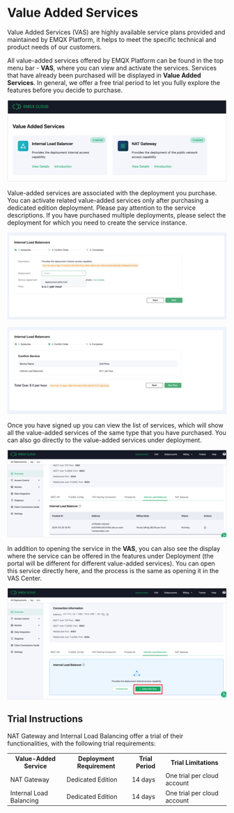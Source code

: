 # Value Added Services

Value Added Services (VAS) are highly available service plans provided and maintained by EMQX Platform, it helps to meet the specific technical and product needs of our customers.

All value-added services offered by EMQX Platform can be found in the top menu bar - **VAS**, where you can view and activate the services. Services that have already been purchased will be displayed in **Value Added Services**. In general, we offer a free trial period to let you fully explore the features before you decide to purchase.

![](./_assets/intro_01.png)

Value-added services are associated with the deployment you purchase. You can activate related value-added services only after purchasing a dedicated edition deployment. Please pay attention to the service descriptions. If you have purchased multiple deployments, please select the deployment for which you need to create the service instance.

![](./_assets/intro_02.png)

![](./_assets/intro_03.png)

Once you have signed up you can view the list of services, which will show all the value-added services of the same type that you have purchased. You can also go directly to the value-added services under deployment.

![](./_assets/intro_05.png)

In addition to opening the service in the **VAS**, you can also see the display where the service can be offered in the features under Deployment (the portal will be different for different value-added services). You can open this service directly here, and the process is the same as opening it in the VAS Center.

![intro_04](./_assets/intro_04.png)

## Trial Instructions

NAT Gateway and Internal Load Balancing offer a trial of their functionalities, with the following trial requirements:

<table>    <tr>       <th>Value-Added Service</th>       <th>Deployment Requirement</th>       <th>Trial Period</th>       <th>Trial Limitations</th>    </tr>    <tr>       <td>NAT Gateway</td>       <td>Dedicated Edition</td>       <td>14 days</td>       <td>One trial per cloud account</td>    </tr>    <tr>       <td>Internal Load Balancing</td>       <td>Dedicated Edition</td>       <td>14 days</td>       <td>One trial per cloud account</td>    </tr> </table>

